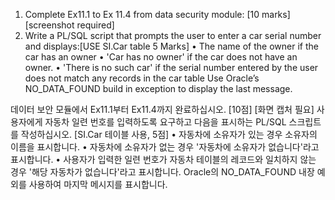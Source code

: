1)	Complete Ex11.1 to Ex 11.4 from data security module: [10 marks][screenshot required]
2)	Write a PL/SQL script that prompts the user to enter a car serial number and displays:[USE SI.Car table 5 Marks]
•	The name of the owner if the car has an owner
•	'Car has no owner' if the car does not have an owner.
•	'There is no such car' if the serial number entered by the user does not match any records in the car table
Use Oracle’s NO_DATA_FOUND build in exception to display the last message.


데이터 보안 모듈에서 Ex11.1부터 Ex11.4까지 완료하십시오. [10점] [화면 캡처 필요]
사용자에게 자동차 일련 번호를 입력하도록 요구하고 다음을 표시하는 PL/SQL 스크립트를 작성하십시오. [SI.Car 테이블 사용, 5점]
• 자동차에 소유자가 있는 경우 소유자의 이름을 표시합니다.
• 자동차에 소유자가 없는 경우 '자동차에 소유자가 없습니다'라고 표시합니다.
• 사용자가 입력한 일련 번호가 자동차 테이블의 레코드와 일치하지 않는 경우 '해당 자동차가 없습니다'라고 표시합니다.
Oracle의 NO_DATA_FOUND 내장 예외를 사용하여 마지막 메시지를 표시합니다.
